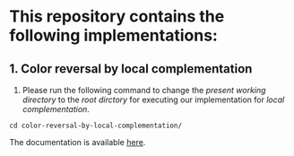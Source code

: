 # This repository contains the following implementations:

##  1. Color reversal by local complementation 

1.  Please run the following command to change the _present working directory_ to the _root dirctory_ for executing our implementation for _local complementation_.

```shell
cd color-reversal-by-local-complementation/
```

The documentation is available <a href="color-reversal-by-local-complementation/README.md">here</a>. 







